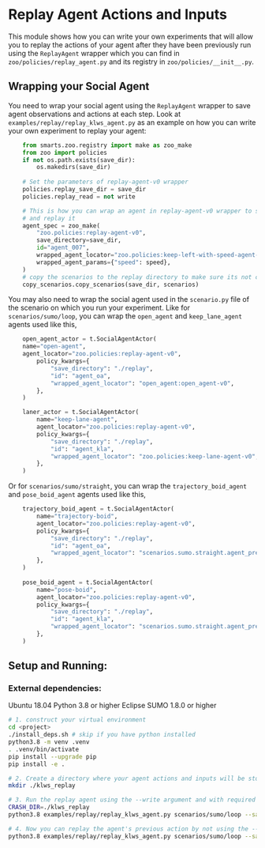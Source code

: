# Replay Agent Actions and Inputs
This module shows how you can write your own experiments that will allow you to replay the actions of your agent after they have been previously run using the `ReplayAgent` wrapper which you can find in `zoo/policies/replay_agent.py` and its registry in `zoo/policies/__init__.py`. 

## Wrapping your Social Agent
You need to wrap your social agent using the `ReplayAgent` wrapper to save agent observations and actions at each step.
Look at `examples/replay/replay_klws_agent.py` as an example on how you can write your own experiment to replay your agent:
```python
    from smarts.zoo.registry import make as zoo_make
    from zoo import policies
    if not os.path.exists(save_dir):
        os.makedirs(save_dir)
    
    # Set the parameters of replay-agent-v0 wrapper
    policies.replay_save_dir = save_dir
    policies.replay_read = not write

    # This is how you can wrap an agent in replay-agent-v0 wrapper to store and load its inputs and actions
    # and replay it
    agent_spec = zoo_make(
        "zoo.policies:replay-agent-v0",
        save_directory=save_dir,
        id="agent_007",
        wrapped_agent_locator="zoo.policies:keep-left-with-speed-agent-v0",
        wrapped_agent_params={"speed": speed},
    )
    # copy the scenarios to the replay directory to make sure its not changed while replaying the agent actions
    copy_scenarios.copy_scenarios(save_dir, scenarios)
```
You may also need to wrap the social agent used in the `scenario.py` file of the scenario on which you run your experiment.
Like for `scenarios/sumo/loop`, you can wrap the `open_agent` and `keep_lane_agent` agents used like this, 
```python
    open_agent_actor = t.SocialAgentActor(
    name="open-agent",
    agent_locator="zoo.policies:replay-agent-v0",
        policy_kwargs={
            "save_directory": "./replay",
            "id": "agent_oa",
            "wrapped_agent_locator": "open_agent:open_agent-v0",
        },
    )

    laner_actor = t.SocialAgentActor(
        name="keep-lane-agent",
        agent_locator="zoo.policies:replay-agent-v0",
        policy_kwargs={
            "save_directory": "./replay",
            "id": "agent_kla",
            "wrapped_agent_locator": "zoo.policies:keep-lane-agent-v0",
        },
    )
```
Or for `scenarios/sumo/straight`, you can wrap the `trajectory_boid_agent` and `pose_boid_agent` agents used like this,
```python
    trajectory_boid_agent = t.SocialAgentActor(
        name="trajectory-boid",
        agent_locator="zoo.policies:replay-agent-v0",
        policy_kwargs={
            "save_directory": "./replay",
            "id": "agent_oa",
            "wrapped_agent_locator": "scenarios.sumo.straight.agent_prefabs:trajectory-boid-agent-v0",
        },
    )
    
    pose_boid_agent = t.SocialAgentActor(
        name="pose-boid",
        agent_locator="zoo.policies:replay-agent-v0",
        policy_kwargs={
            "save_directory": "./replay",
            "id": "agent_kla",
            "wrapped_agent_locator": "scenarios.sumo.straight.agent_prefabs:pose-boid-agent-v0",
        },
    )
```
## Setup and Running:
### External dependencies:
Ubuntu 18.04
Python 3.8 or higher
Eclipse SUMO 1.8.0 or higher

```bash
# 1. construct your virtual environment
cd <project>
./install_deps.sh # skip if you have python installed
python3.8 -m venv .venv
. .venv/bin/activate
pip install --upgrade pip
pip install -e .

# 2. Create a directory where your agent actions and inputs will be store
mkdir ./klws_replay

# 3. Run the replay agent using the --write argument and with required agent's parameters (Like the klws_agent which requires you to pass in the speed parameter) to store the actions and inputs of agents to CRASH_DIR directory:
CRASH_DIR=./klws_replay
python3.8 examples/replay/replay_klws_agent.py scenarios/sumo/loop --save-dir $CRASH_DIR --speed 20 --write --headless

# 4. Now you can replay the agent's previous action by not using the --write to load the observations saved by the wrapper in CRASH_DIR directory:
python3.8 examples/replay/replay_klws_agent.py scenarios/sumo/loop --save-dir $CRASH_DIR --speed 20 --headless

```
